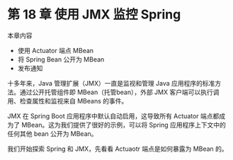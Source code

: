 # 第 18 章 使用 JMX 监控 Spring

本章内容

* 使用 Actuator 端点 MBean
* 将 Spring Bean 公开为 MBean
* 发布通知

十多年来，Java 管理扩展（JMX）一直是监视和管理 Java 应用程序的标准方法。通过公开托管组件即 MBean（托管bean），外部 JMX 客户端可以执行调用、检查属性和监视来自 MBeans 的事件。

JMX 在 Spring Boot 应用程序中默认自动启用，这导致所有 Actuator 端点都成为了 MBean。这为我们提供了很好的示例，可以将 Spring 应用程序上下文中的任何其他 bean 公开为 MBean。

我们开始探索 Spring 和 JMX，先看看 Actuaotr 端点是如何暴露为 MBean 的。

